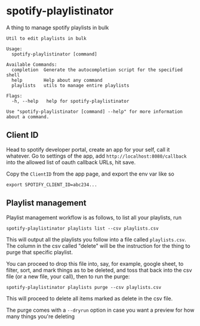 # spotify-playlistinator

A thing to manage spotify playlists in bulk

```
Util to edit playlists in bulk

Usage:
  spotify-playlistinator [command]

Available Commands:
  completion  Generate the autocompletion script for the specified shell
  help        Help about any command
  playlists   utils to manage entire playlists

Flags:
  -h, --help   help for spotify-playlistinator

Use "spotify-playlistinator [command] --help" for more information about a command.
```

## Client ID

Head to spotify developer portal, create an app for your self, call it whatever. Go to settings of the app, add `http://localhost:8080/callback` into the allowed list of oauth callback URLs, hit save.

Copy the `ClientID` from the app page, and export the env var like so

```shell
export SPOTIFY_CLIENT_ID=abc234...
```

## Playlist management

Playlist management workflow is as follows, to list all your playlists, run

```shell
spotify-playlistinator playlists list --csv playlists.csv
```

This will output all the playlists you follow into a file called `playlists.csv`. The column in the csv called "delete" will be the instruction for the thing to purge that specific playlist.

You can proceed to drop this file into, say, for example, google sheet, to filter, sort, and mark things as to be deleted, and toss that back into the csv file (or a new file, your call), then to run the purge:

```shell
spotify-playlistinator playlists purge --csv playlists.csv
```

This will proceed to delete all items marked as delete in the csv file.

The purge comes with a `--dryrun` option in case you want a preview for how many things you're deleting
